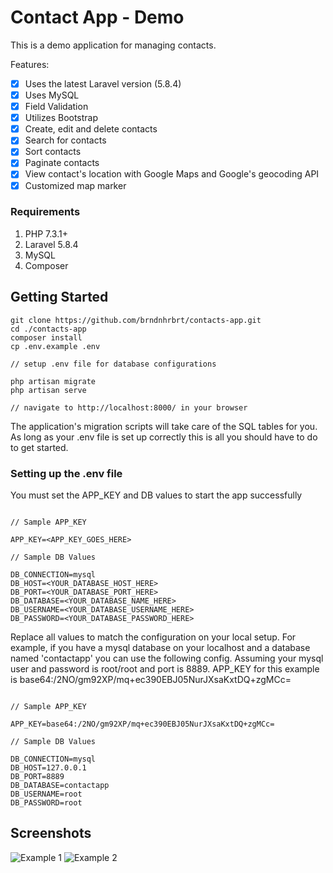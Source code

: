 # Contact App - Demo

This is a demo application for managing contacts. 

Features:

- [x] Uses the latest Laravel version (5.8.4)
- [x] Uses MySQL 
- [x] Field Validation
- [x] Utilizes Bootstrap
- [x] Create, edit and delete contacts
- [x] Search for contacts
- [x] Sort contacts
- [x] Paginate contacts
- [x] View contact's location with Google Maps and Google's geocoding API
- [x] Customized map marker

### Requirements

1. PHP 7.3.1+
2. Laravel 5.8.4
3. MySQL
4. Composer

## Getting Started

```
git clone https://github.com/brndnhrbrt/contacts-app.git
cd ./contacts-app
composer install
cp .env.example .env

// setup .env file for database configurations

php artisan migrate
php artisan serve

// navigate to http://localhost:8000/ in your browser

```

The application's migration scripts will take care of the SQL tables for you. As long as your .env file is set up correctly this is all you should have to do to get started.

### Setting up the .env file

You must set the APP_KEY and DB values to start the app successfully  

```

// Sample APP_KEY

APP_KEY=<APP_KEY_GOES_HERE>

// Sample DB Values

DB_CONNECTION=mysql
DB_HOST=<YOUR_DATABASE_HOST_HERE>
DB_PORT=<YOUR_DATABASE_PORT_HERE>
DB_DATABASE=<YOUR_DATABASE_NAME_HERE>
DB_USERNAME=<YOUR_DATABASE_USERNAME_HERE>
DB_PASSWORD=<YOUR_DATABASE_PASSWORD_HERE>

```
Replace all values to match the configuration on your local setup. For example, if you have a mysql database on your localhost and a database named 'contactapp' you can use the following config. Assuming your mysql user and password is root/root and port is 8889. APP_KEY for this example is base64:/2NO/gm92XP/mq+ec390EBJ05NurJXsaKxtDQ+zgMCc=

```

// Sample APP_KEY

APP_KEY=base64:/2NO/gm92XP/mq+ec390EBJ05NurJXsaKxtDQ+zgMCc=

// Sample DB Values

DB_CONNECTION=mysql
DB_HOST=127.0.0.1
DB_PORT=8889
DB_DATABASE=contactapp
DB_USERNAME=root
DB_PASSWORD=root

```

## Screenshots

![Example 1](https://brndnhrbrt.github.io/img/contacts-1.png)
![Example 2](https://brndnhrbrt.github.io/img/contacts-2.png)